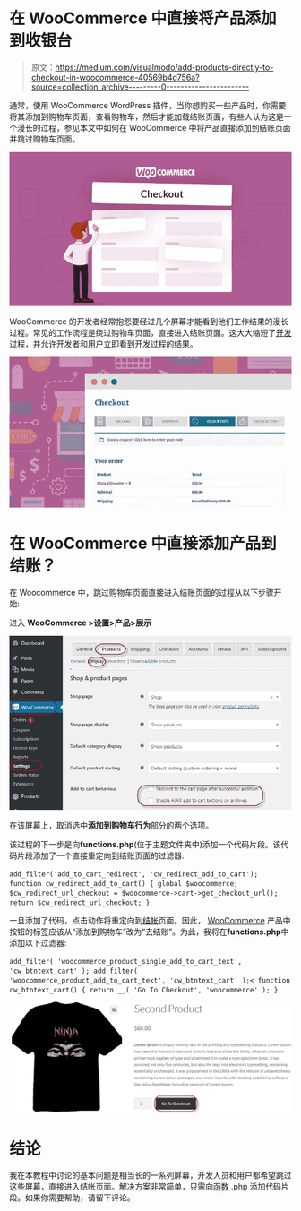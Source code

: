 # 在 WooCommerce 中直接将产品添加到收银台

> 原文：<https://medium.com/visualmodo/add-products-directly-to-checkout-in-woocommerce-40569b4d756a?source=collection_archive---------0----------------------->

通常，使用 WooCommerce WordPress 插件，当你想购买一些产品时，你需要将其添加到购物车页面，查看购物车，然后才能加载结账页面，有些人认为这是一个漫长的过程，参见本文中如何在 WooCommerce 中将产品直接添加到结账页面并跳过购物车页面。

![](img/26d0c17c60563b62aa064983a6d56207.png)

WooCommerce 的开发者经常抱怨要经过几个屏幕才能看到他们工作结果的漫长过程。常见的工作流程是绕过购物车页面，直接进入结账页面。这大大缩短了[开发](https://visualmodo.com/)过程，并允许开发者和用户立即看到开发过程的结果。

![](img/e90fa12d62add5005be45d2a647eb268.png)

# 在 WooCommerce 中直接添加产品到结账？

在 Woocommerce 中，跳过购物车页面直接进入结账页面的过程从以下步骤开始:

进入 **WooCommerce >设置>产品>展示**

![](img/a8a66a3006dcb6cb1411abd1421ba339.png)

在该屏幕上，取消选中**添加到购物车行为**部分的两个选项。

该过程的下一步是向**functions.php**(位于主题文件夹中)添加一个代码片段。该代码片段添加了一个直接重定向到结账页面的过滤器:

`add_filter('add_to_cart_redirect', 'cw_redirect_add_to_cart');
function cw_redirect_add_to_cart() {
global $woocommerce;
$cw_redirect_url_checkout = $woocommerce->cart->get_checkout_url();
return $cw_redirect_url_checkout;
}`

一旦添加了代码，点击动作将重定向到[结帐](https://visualmodo.com/)页面。因此， [WooCommerce](https://docs.woocommerce.com/documentation/plugins/woocommerce/getting-started/sell-products/core-payment-options/) 产品中按钮的标签应该从“添加到购物车”改为“去结账”。为此，我将在**functions.php**中添加以下过滤器:

`add_filter( 'woocommerce_product_single_add_to_cart_text', 'cw_btntext_cart' );
add_filter( 'woocommerce_product_add_to_cart_text', 'cw_btntext_cart' );< function cw_btntext_cart() { return __( 'Go To Checkout', 'woocommerce' ); }`

![](img/164d74113f75f2e296c09bf4a11f4606.png)

# 结论

我在本教程中讨论的基本问题是相当长的一系列屏幕，开发人员和用户都希望跳过这些屏幕，直接进入结帐页面。解决方案非常简单，只需向[函数](https://visualmodo.com/) .php 添加代码片段。如果你需要帮助，请留下评论。